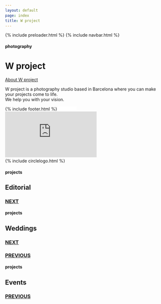 ```yaml
---
layout: default
page: index
title: W project
---
```


{% include preloader.html %}
{% include navbar.html %}

<div class="transition transition-1"></div>

<div class="home-section">
    <h4 class="home-tag">photography</h4>
    <h1 class="home-title">W project</h1>
<div class="home-text-container">
    <a class="home-button" href="/about">About W project</a>
    <p class="home-parag">W project is a photography studio based in Barcelona where you can make your projects come to life.
<br>We help you with your vision.</p>
</div>
{% include footer.html %}
    <img src="/assets/images/home-arrow.svg" class="home-arrow" alt="white arrow down"/>
    <div class="video-container">
        <iframe src="https://streamable.com/e/dme3zn?autoplay=1&nocontrols=1" frameborder="0" allowfullscreen allow="autoplay"></iframe>
    </div>
</div>
{% include circlelogo.html %}
<div class="projects-section" id="projects">
    <div id="project-one"   class="project-one-section">
        <div class="stack stack1">
            <div class="card card1" style="background-image: url(../assets/images/editorial1.jpg); background-size: cover"></div>
            <div class="card card1" style="background-image: url(../assets/images/editorial2.jpg); background-size: cover"></div>
            <div class="card card1" style="background-image: url(../assets/images/editorial3.jpg); background-size: cover"></div>
            <div class="card card1" style="background-image: url(../assets/images/editorial4.jpg); background-size: cover"></div>
            <div class="card card1" style="background-image: url(../assets/images/editorial5.jpg); background-size: cover"></div>
        </div>
        <h4 class="projects-tag">projects</h4>
        <h2 class="projects-category">Editorial</h2>
        <a href=""></a>
        <a href="#project-two">
            <h3 class="projects-next">NEXT</h3>
        </a>
        <p class="projects-next-line"></p>
    </div>
    <div id="project-two"  class="project-two-section">
        <div class="stack stack2">
            <div class="card card2" style="background-image: url(../assets/images/wed1.jpg); background-size: cover"></div>
            <div class="card card2" style="background-image: url(../assets/images/wed2.jpg); background-size: cover"></div>
            <div class="card card2" style="background-image: url(../assets/images/wed3.jpg); background-size: cover"></div>
            <div class="card card2" style="background-image: url(../assets/images/wed4.jpg); background-size: cover"></div>
            <div class="card card2" style="background-image: url(../assets/images/wed5.jpg); background-size: cover"></div>
        </div>
        <h4 class="projects-tag">projects</h4>
        <h2 class="projects-category">Weddings</h2>
        <a href="#project-three">
            <h3 class="projects-next">NEXT</h3>
        </a>
        <p class="projects-next-line"></p>
        <a href="#project-one">
            <h3 class="projects-previous">PREVIOUS</h3>
        </a>
        <p class="projects-previous-line"></p>
    </div>
    <div id="project-three" class="project-three-section">
    <div class="stack stack3">
            <div class="card card3" style="background-image: url(../assets/images/event1.jpg); background-size: cover"></div>
            <div class="card card3" style="background-image: url(../assets/images/event2.jpg); background-size: cover"></div>
            <div class="card card3" style="background-image: url(../assets/images/event3.jpg); background-size: cover"></div>
            <div class="card card3" style="background-image: url(../assets/images/event4.jpg); background-size: cover"></div>
            <div class="card card3" style="background-image: url(../assets/images/event5.jpg); background-size: cover"></div>
        </div>
        <h4 class="projects-tag">projects</h4>
        <h2 class="projects-category">Events</h2>
        <a href="#project-two">
            <h3 class="projects-previous">PREVIOUS</h3>
        </a>
        <p class="projects-previous-line"></p>
    </div>
</div>
